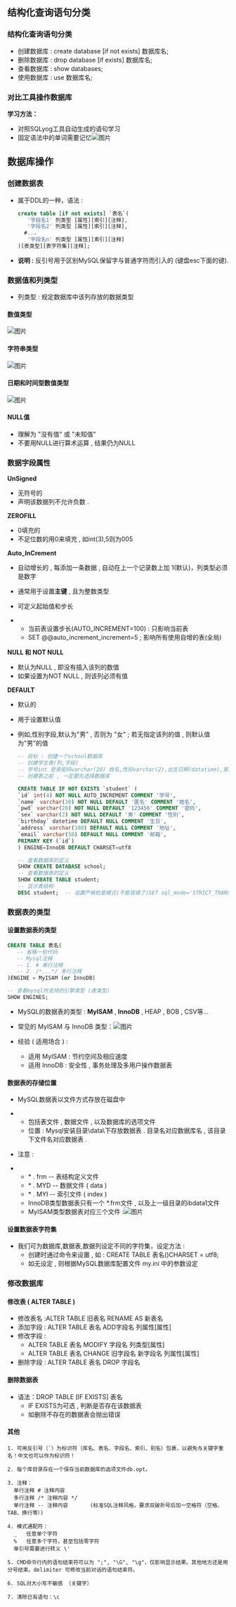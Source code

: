 ## 结构化查询语句分类

### 结构化查询语句分类

- 创建数据库 :  create database [if not exists] 数据库名;
- 删除数据库 : drop database [if exists] 数据库名;
- 查看数据库 : show databases;
- 使用数据库 : use 数据库名;

### 对比工具操作数据库

**学习方法：**

- 对照SQLyog工具自动生成的语句学习
- 固定语法中的单词需要记忆![图片](06.png)

## 数据库操作

### 创建数据表

- 属于DDL的一种，语法 :

  ```sql
  create table [if not exists] `表名`(
     '字段名1' 列类型 [属性][索引][注释],
     '字段名2' 列类型 [属性][索引][注释],
    #...
     '字段名n' 列类型 [属性][索引][注释]
  )[表类型][表字符集][注释];
  ```

- **说明 :** 反引号用于区别MySQL保留字与普通字符而引入的 (键盘esc下面的键).

### 数据值和列类型

- 列类型 : 规定数据库中该列存放的数据类型

#### 数值类型

![图片](07.png)

#### 字符串类型

![图片](08.png)

#### 日期和时间型数值类型

![图片](09.png)

#### NULL值

- 理解为 "没有值" 或 "未知值"
- 不要用NULL进行算术运算 , 结果仍为NULL

### 数据字段属性

**UnSigned**

- 无符号的
- 声明该数据列不允许负数 .

**ZEROFILL**

- 0填充的
- 不足位数的用0来填充 , 如int(3),5则为005

**Auto_InCrement**

- 自动增长的 , 每添加一条数据 , 自动在上一个记录数上加 1(默认)，列类型必须是数字

- 通常用于设置**主键** , 且为整数类型

- 可定义起始值和步长

- - 当前表设置步长(AUTO_INCREMENT=100) : 只影响当前表
  - SET @@auto_increment_increment=5 ; 影响所有使用自增的表(全局)

**NULL 和 NOT NULL**

- 默认为NULL , 即没有插入该列的数值
- 如果设置为NOT NULL , 则该列必须有值

**DEFAULT**

- 默认的

- 用于设置默认值

- 例如,性别字段,默认为"男" , 否则为 "女" ; 若无指定该列的值 , 则默认值为"男"的值

  ```sql
  -- 目标 : 创建一个school数据库
  -- 创建学生表(列,字段)
  -- 学号int 登录密码varchar(20) 姓名,性别varchar(2),出生日期(datatime),家庭住址,email
  -- 创建表之前 , 一定要先选择数据库
  
  CREATE TABLE IF NOT EXISTS `student` (
  `id` int(4) NOT NULL AUTO_INCREMENT COMMENT '学号',
  `name` varchar(30) NOT NULL DEFAULT '匿名' COMMENT '姓名',
  `pwd` varchar(20) NOT NULL DEFAULT '123456' COMMENT '密码',
  `sex` varchar(2) NOT NULL DEFAULT '男' COMMENT '性别',
  `birthday` datetime DEFAULT NULL COMMENT '生日',
  `address` varchar(100) DEFAULT NULL COMMENT '地址',
  `email` varchar(50) DEFAULT NULL COMMENT '邮箱',
  PRIMARY KEY (`id`)
  ) ENGINE=InnoDB DEFAULT CHARSET=utf8
  
  -- 查看数据库的定义
  SHOW CREATE DATABASE school;
  -- 查看数据表的定义
  SHOW CREATE TABLE student;
  -- 显示表结构
  DESC student;  -- 设置严格检查模式(不能容错了)SET sql_mode='STRICT_TRANS_TABLES';
  ```

### 数据表的类型

#### 设置数据表的类型

```sql
CREATE TABLE 表名(
   -- 省略一些代码
   -- Mysql注释
   -- 1. # 单行注释
   -- 2. /*...*/ 多行注释
)ENGINE = MyISAM (or InnoDB)

-- 查看mysql所支持的引擎类型 (表类型)
SHOW ENGINES;
```

- MySQL的数据表的类型 : **MyISAM** , **InnoDB** , HEAP , BOB , CSV等...

- 常见的 MyISAM 与 InnoDB 类型：![图片](10.png)

- 经验 ( 适用场合 )  :
  - 适用 MyISAM : 节约空间及相应速度
  - 适用 InnoDB : 安全性 , 事务处理及多用户操作数据表

#### 数据表的存储位置

- MySQL数据表以文件方式存放在磁盘中

- - 包括表文件 , 数据文件 , 以及数据库的选项文件
  - 位置 : Mysql安装目录\data\下存放数据表 . 目录名对应数据库名 , 该目录下文件名对应数据表 .

- 注意 :

- - \* . frm -- 表结构定义文件
  - \* . MYD -- 数据文件 ( data )
  - \* . MYI -- 索引文件 ( index )
  - InnoDB类型数据表只有一个 *.frm文件 , 以及上一级目录的ibdata1文件
  - MyISAM类型数据表对应三个文件 :![图片](11.png)

#### 设置数据表字符集

- 我们可为数据库,数据表,数据列设定不同的字符集，设定方法 :
  - 创建时通过命令来设置 , 如 : CREATE TABLE 表名()CHARSET = utf8;
  - 如无设定 , 则根据MySQL数据库配置文件 my.ini 中的参数设定

### 修改数据库

#### 修改表 ( ALTER TABLE )

- 修改表名 :ALTER TABLE 旧表名 RENAME AS 新表名
- 添加字段 : ALTER TABLE 表名 ADD字段名 列属性[属性]
- 修改字段 :
  - ALTER TABLE 表名 MODIFY 字段名 列类型[属性]
  - ALTER TABLE 表名 CHANGE 旧字段名 新字段名 列属性[属性]
- 删除字段 :  ALTER TABLE 表名 DROP 字段名

#### 删除数据表

- 语法：DROP TABLE [IF EXISTS] 表名
  - IF EXISTS为可选 , 判断是否存在该数据表
  - 如删除不存在的数据表会抛出错误

#### 其他

```
1. 可用反引号（`）为标识符（库名、表名、字段名、索引、别名）包裹，以避免与关键字重名！中文也可以作为标识符！

2. 每个库目录存在一个保存当前数据库的选项文件db.opt。

3. 注释：
  单行注释 # 注释内容
  多行注释 /* 注释内容 */
  单行注释 -- 注释内容       (标准SQL注释风格，要求双破折号后加一空格符（空格、TAB、换行等）)
   
4. 模式通配符：
  _   任意单个字符
  %   任意多个字符，甚至包括零字符
  单引号需要进行转义 \'
   
5. CMD命令行内的语句结束符可以为 ";", "\G", "\g"，仅影响显示结果。其他地方还是用分号结束。delimiter 可修改当前对话的语句结束符。

6. SQL对大小写不敏感 （关键字）

7. 清除已有语句：\c
```

